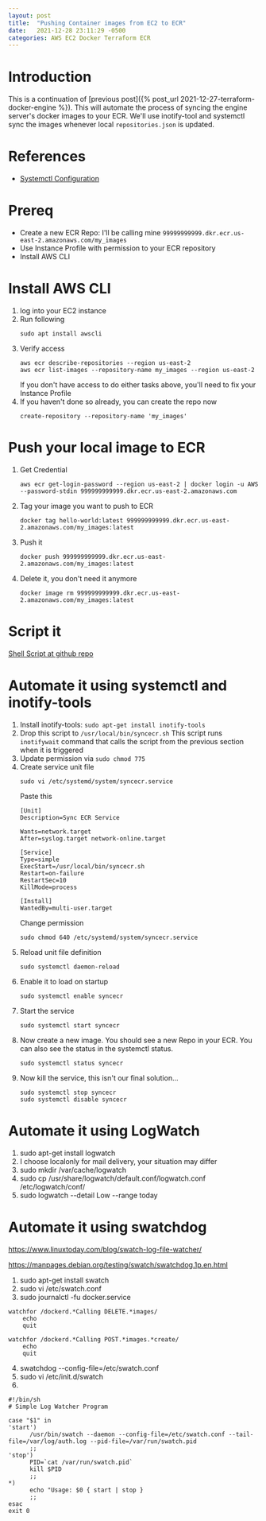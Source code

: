 ```yaml
---
layout: post
title:  "Pushing Container images from EC2 to ECR"
date:   2021-12-28 23:11:29 -0500
categories: AWS EC2 Docker Terraform ECR
---
```

# Introduction
This is a continuation of [previous post]({% post_url 2021-12-27-terraform-docker-engine %}). This will automate the process of syncing the engine server's docker images to your ECR. We'll use inotify-tool and systemctl sync the images whenever local `repositories.json` is updated.

# References
  - [Systemctl Configuration](https://www.howtogeek.com/687970/how-to-run-a-linux-program-at-startup-with-systemd/) 

# Prereq
  - Create a new ECR Repo: I'll be calling mine `99999999999.dkr.ecr.us-east-2.amazonaws.com/my_images`
  - Use Instance Profile with permission to your ECR repository
  - Install AWS CLI

# Install AWS CLI
  1. log into your EC2 instance
  2. Run following
     ```
     sudo apt install awscli
     ```
  3. Verify access
     ```
     aws ecr describe-repositories --region us-east-2
     aws ecr list-images --repository-name my_images --region us-east-2
     ```
     If you don't have access to do either tasks above, you'll need to fix your Instance Profile
  4. If you haven't done so already, you can create the repo now
     ```
     create-repository --repository-name 'my_images' 
     ```

# Push your local image to ECR
  1. Get Credential
     ```
     aws ecr get-login-password --region us-east-2 | docker login -u AWS --password-stdin 999999999999.dkr.ecr.us-east-2.amazonaws.com
     ```
  2. Tag your image you want to push to ECR
     ```
     docker tag hello-world:latest 999999999999.dkr.ecr.us-east-2.amazonaws.com/my_images:latest
     ```
  3. Push it
     ```
     docker push 999999999999.dkr.ecr.us-east-2.amazonaws.com/my_images:latest
     ```
  4. Delete it, you don't need it anymore
     ```
     docker image rm 999999999999.dkr.ecr.us-east-2.amazonaws.com/my_images:latest
     ```

# Script it
[Shell Script at github repo](https://github.com/quickmute/docker-ecr-image-sync/blob/main/sync_ecr.sh)

# Automate it using systemctl and inotify-tools
  1. Install inotify-tools: `sudo apt-get install inotify-tools`
  2. Drop this script to `/usr/local/bin/syncecr.sh`
     <script src="https://gist.github.com/quickmute/5bee93a4f5176c0ed0e7b6979ba8df54.js"></script>
     This script runs `inotifywait` command that calls the script from the previous section when it is triggered
  3. Update permission via `sudo chmod 775`
  4. Create service unit file
     ```
     sudo vi /etc/systemd/system/syncecr.service
     ```
     Paste this
     ```
     [Unit]
     Description=Sync ECR Service

     Wants=network.target
     After=syslog.target network-online.target

     [Service]
     Type=simple
     ExecStart=/usr/local/bin/syncecr.sh
     Restart=on-failure
     RestartSec=10
     KillMode=process

     [Install]
     WantedBy=multi-user.target
     ```
     Change permission
     ```
     sudo chmod 640 /etc/systemd/system/syncecr.service
     ```
  5. Reload unit file definition
     ```
     sudo systemctl daemon-reload
     ```
  6. Enable it to load on startup
     ```
     sudo systemctl enable syncecr
     ```
  7. Start the service
     ```
     sudo systemctl start syncecr
     ```
  8. Now create a new image. You should see a new Repo in your ECR. You can also see the status in the systemctl status.
     ```
     sudo systemctl status syncecr
     ```
  9. Now kill the service, this isn't our final solution...
     ```
     sudo systemctl stop syncecr
     sudo systemctl disable syncecr
     ```

# Automate it using LogWatch
  1. sudo apt-get install logwatch
  2. I choose localonly for mail delivery, your situation may differ
  3. sudo mkdir /var/cache/logwatch
  4. sudo cp /usr/share/logwatch/default.conf/logwatch.conf /etc/logwatch/conf/
  5. sudo logwatch --detail Low --range today

# Automate it using swatchdog
https://www.linuxtoday.com/blog/swatch-log-file-watcher/

https://manpages.debian.org/testing/swatch/swatchdog.1p.en.html

  1. sudo apt-get install swatch
  2. sudo vi /etc/swatch.conf
  3. sudo journalctl -fu docker.service
  ```
  watchfor /dockerd.*Calling DELETE.*images/
      echo
      quit

  watchfor /dockerd.*Calling POST.*images.*create/
      echo
      quit
  ```
  4. swatchdog --config-file=/etc/swatch.conf
  5. sudo vi /etc/init.d/swatch
  6. 
  ```
  #!/bin/sh
  # Simple Log Watcher Program

  case "$1" in
  'start')
	  	/usr/bin/swatch --daemon --config-file=/etc/swatch.conf --tail-file=/var/log/auth.log --pid-file=/var/run/swatch.pid
		;;
  'stop')
		PID=`cat /var/run/swatch.pid`
		kill $PID
		;;
  *)
		echo "Usage: $0 { start | stop }
		;;
  esac
  exit 0
  ```

